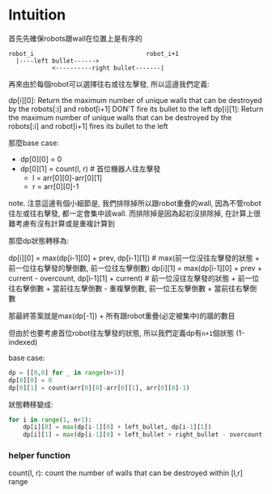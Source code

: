 # Intuition

首先先確保robots跟wall在位置上是有序的

```
robot_i                               robot_i+1
  |----left bullet------>
            <----------right bullet-------|
```

再來由於每個robot可以選擇往右或往左擊發, 所以這邊我們定義:

dp[i][0]: Return the maximum number of unique walls that can be destroyed by the robots[:i] and robot[i+1] DON'T fire its bullet to the left
dp[i][1]: Return the maximum number of unique walls that can be destroyed by the robots[:i] and robot[i+1] fires its bullet to the left

那麼base case:

- dp[0][0] = 0
- dp[0][1] = count(l, r) # 首位機器人往左擊發
    - l = arr[0][0]-arr[0][1]
    - r = arr[0][0]-1

note. 注意這邊有個小細節是, 我們排除掉所以跟robot重疊的wall, 因為不管robot往左或往右擊發, 都一定會集中該wall. 而排除掉是因為起初沒排除掉, 在計算上很難考慮有沒有計算或是重複計算到

那麼dp狀態轉移為:

dp[i][0] = max(dp[i-1][0] + prev, dp[i-1][1]) # max(前一位沒往左擊發的狀態 + 前一位往右擊發的擊倒數, 前一位往左擊倒數)
dp[i][1] = max(dp[i-1][0] + prev + current - overcount, dp[i-1][1] + current) # 前一位沒往左擊發的狀態 + 前一位往右擊倒數 + 當前往左擊倒數 - 重複擊倒數, 前一位王左擊倒數 + 當前往右擊倒數

那最終答案就是max(dp[-1]) + 所有跟robot重疊(必定被集中)的牆的數目

但由於也要考慮首位robot往左擊發的狀態, 所以我們定義dp有`n+1`個狀態 (1-indexed)

base case:

```py
dp = [[0,0] for _ in range(n+1)]
dp[0][0] = 0
dp[0][1] = count(arr[0][0]-arr[0][1], arr[0][0]-1)
```

狀態轉移變成:

```py
for i in range(1, n+1):
    dp[i][0] = max(dp[i-1][0] + left_bullet, dp[i-1][1])
    dp[i][1] = max(dp[i-1][0] + left_bullet + right_bullet - overcount, dp[i-1][1] + right_bullet)
```

### helper function

count(l, r): count the number of walls that can be destroyed within [l,r] range

